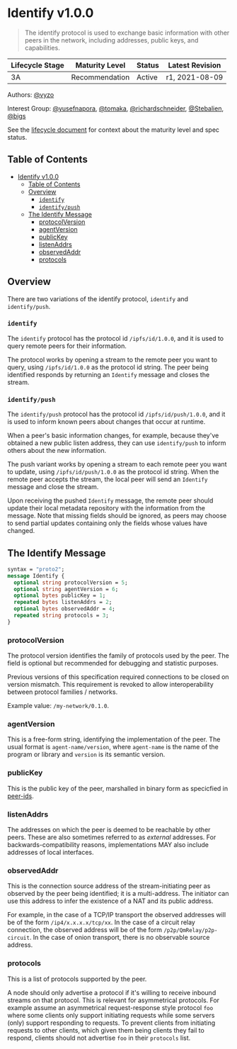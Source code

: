 # Identify v1.0.0

> The identify protocol is used to exchange basic information with other peers
> in the network, including addresses, public keys, and capabilities.

| Lifecycle Stage | Maturity Level | Status | Latest Revision |
|-----------------|----------------|--------|-----------------|
| 3A              | Recommendation | Active | r1, 2021-08-09  |

Authors: [@vyzo]

Interest Group: [@yusefnapora], [@tomaka], [@richardschneider], [@Stebalien], [@bigs]

[@vyzo]: https://github.com/vyzo
[@yusefnapora]: https://github.com/yusefnapora
[@tomaka]: https://github.com/tomaka
[@richardschneider]: https://github.com/richardschneider
[@Stebalien]: https://github.com/Stebalien
[@bigs]: https://github.com/bigs

See the [lifecycle document][lifecycle-spec] for context about the maturity level
and spec status.

[lifecycle-spec]: https://github.com/libp2p/specs/blob/master/00-framework-01-spec-lifecycle.md

## Table of Contents

- [Identify v1.0.0](#identify-v100)
    - [Table of Contents](#table-of-contents)
    - [Overview](#overview)
        - [`identify`](#identify)
        - [`identify/push`](#identifypush)
    - [The Identify Message](#the-identify-message)
        - [protocolVersion](#protocolversion)
        - [agentVersion](#agentversion)
        - [publicKey](#publickey)
        - [listenAddrs](#listenaddrs)
        - [observedAddr](#observedaddr)
        - [protocols](#protocols)


## Overview

There are two variations of the identify protocol, `identify` and `identify/push`.

### `identify`

The `identify` protocol has the protocol id `/ipfs/id/1.0.0`, and it is used
to query remote peers for their information.

The protocol works by opening a stream to the remote peer you want to query, using
`/ipfs/id/1.0.0` as the protocol id string. The peer being identified responds by returning
an `Identify` message and closes the stream.

### `identify/push`

The `identify/push` protocol has the protocol id `/ipfs/id/push/1.0.0`, and it is used
to inform known peers about changes that occur at runtime.

When a peer's basic information changes, for example, because they've obtained a new
public listen address, they can use `identify/push` to inform others about the new
information.

The push variant works by opening a stream to each remote peer you want to update, using
`/ipfs/id/push/1.0.0` as the protocol id string. When the remote peer accepts the stream,
the local peer will send an `Identify` message and close the stream.

Upon receiving the pushed `Identify` message, the remote peer should update their local
metadata repository with the information from the message. Note that missing fields
should be ignored, as peers may choose to send partial updates containing only the fields
whose values have changed.

## The Identify Message

```protobuf
syntax = "proto2";
message Identify {
  optional string protocolVersion = 5;
  optional string agentVersion = 6;
  optional bytes publicKey = 1;
  repeated bytes listenAddrs = 2;
  optional bytes observedAddr = 4;
  repeated string protocols = 3;
}
```

### protocolVersion

The protocol version identifies the family of protocols used by the peer. The
field is optional but recommended for debugging and statistic purposes.

Previous versions of this specification required connections to be closed on
version mismatch. This requirement is revoked to allow interoperability between
protocol families / networks.

Example value: `/my-network/0.1.0`.

### agentVersion

This is a free-form string, identifying the implementation of the peer.
The usual format is `agent-name/version`, where `agent-name` is
the name of the program or library and `version` is its semantic version.

### publicKey

This is the public key of the peer, marshalled in binary form as specicfied
in [peer-ids](../peer-ids).


### listenAddrs

The addresses on which the peer is deemed to be reachable by other peers.
These are also sometimes referred to as _external_ addresses.
For backwards-compatibility reasons, implementations MAY also include addresses of local interfaces.

### observedAddr

This is the connection source address of the stream-initiating peer as observed by the peer
being identified; it is a multi-address. The initiator can use this address to infer
the existence of a NAT and its public address.

For example, in the case of a TCP/IP transport the observed addresses will be of the form
`/ip4/x.x.x.x/tcp/xx`. In the case of a circuit relay connection, the observed address will
be of the form `/p2p/QmRelay/p2p-circuit`. In the case of onion transport, there is no
observable source address.

### protocols

This is a list of protocols supported by the peer.

A node should only advertise a protocol if it's willing to receive inbound
streams on that protocol. This is relevant for asymmetrical protocols. For
example assume an asymmetrical request-response style protocol `foo` where some
clients only support initiating requests while some servers (only) support
responding to requests. To prevent clients from initiating requests to other
clients, which given them being clients they fail to respond, clients should not
advertise `foo` in their `protocols` list.

